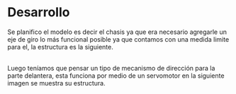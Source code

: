 <h1>Desarrollo</h1>
Se planifico el modelo  es decir el chasis ya que era necesario agregarle un eje de giro  lo más funcional posible ya que contamos con una medida limite para el, la estructura es la siguiente.



<br>Luego teníamos que pensar un tipo de mecanismo de dirección para la parte delantera, esta funciona por medio de un servomotor en la siguiente imagen se muestra su estructura.</p>
